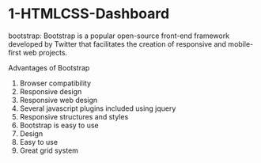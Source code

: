 # 1-HTMLCSS-Dashboard


bootstrap: Bootstrap is a popular open-source front-end framework developed by Twitter that facilitates the creation of responsive and mobile-first web projects.

Advantages of Bootstrap
1.  Browser compatibility
2. Responsive design
3. Responsive web design
4. Several javascript plugins included using jquery
5. Responsive structures and styles
6. Bootstrap is easy to use
7. Design
8. Easy to use
9. Great grid system
